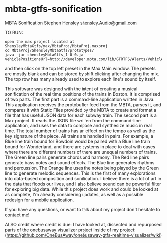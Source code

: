 # mbta-gtfs-sonification

MBTA Sonification
Stephen Hensley
shensley.Audio@gmail.com

TO RUN:


    open the max project located at ShensleyMbtaGtfs/max/MbtaProj/MbtaProj.maxproj
    cd MbtaProj/ShensleyMbtaGtfs/prototypes/
    java -jar shensleyMbtaGtfs_1-0-0.jar --vehiclePositionsUrl=http://developer.mbta.com/lib/GTRTFS/Alerts/VehiclePositions.pb
   
and then click on the top left preset in the Max Main window.
The presets are mostly blank and can be stored by shift clicking after changing the mix. 
The top row has many already used to explore each line's sound by itself.

  This software was designed with the intent of creating a musical sonification of the real time positions of the trains in Boston. It is comprised of two parts.
  The first part is a command-line application written in Java. This application receives the protobuffer feed from the MBTA, parses it, and compares it with Static Files provided by the MBTA to create and format a file that has useful JSON data for each subway train. 
  The second part is a Max project. It reads the JSON file written from the command-line application, and uses the data to compose and synthesize music in real time. The total number of trains has an effect on the tempo as well as the key signature of the piece. All trains are handled in pairs. For example, a Blue line train bound for Bowdoin would be paired with a Blue line train bound for Wonderland, and there are systems in place to deal with cases where there are different numbers of there are unequal numbers of trains. The Green line pairs generate chords and harmony. The Red line pairs generate bass notes and sound effects. The Blue line generates rhythms and percussion. The Orange line uses the notes being played by the Green line to generate melodic sequences.
  This is the first of many explorations into data-based composition and sonification. I believe there is a lot of art in the data that floods our lives, and I also believe sound can be powerful filter for exploring big data. While this project does work and could be looked at as complete, I'm already considering updates, as well as a possible redesign for a mobile application.
  
  
  
  If you have any questions, or want to talk about my project don't hesitate to contact me!

  ALSO credit where credit is due:
  I have looked at, dissected and repurposed parts of the onebusaway visualizer project inside of my project:
      (https://github.com/OneBusAway/onebusaway-gtfs-realtime-visualizer/wiki)
   


